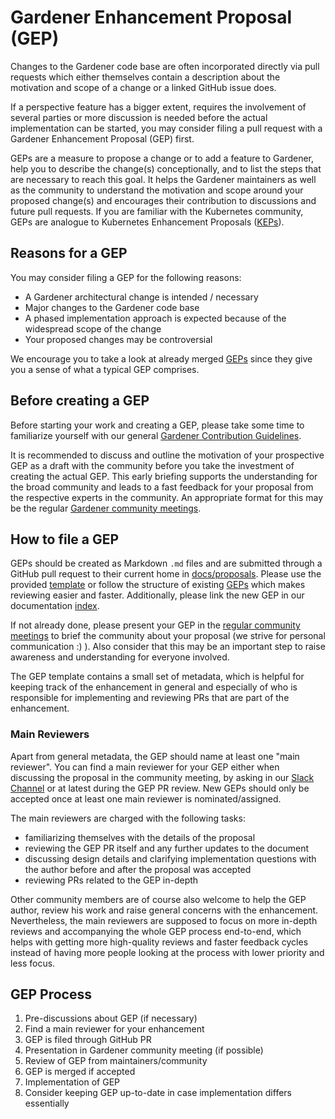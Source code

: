 # Gardener Enhancement Proposal (GEP)

Changes to the Gardener code base are often incorporated directly via pull requests which either themselves contain a description about the motivation and scope of a change or a linked GitHub issue does.

If a perspective feature has a bigger extent, requires the involvement of several parties or more discussion is needed before the actual implementation can be started, you may consider filing a pull request with a Gardener Enhancement Proposal (GEP) first.

GEPs are a measure to propose a change or to add a feature to Gardener, help you to describe the change(s) conceptionally, and to list the steps that are necessary to reach this goal. It helps the Gardener maintainers as well as the community to understand the motivation and scope around your proposed change(s) and encourages their contribution to discussions and future pull requests. If you are familiar with the Kubernetes community, GEPs are analogue to Kubernetes Enhancement Proposals ([KEPs]( https://github.com/kubernetes/enhancements/tree/master/keps)).

## Reasons for a GEP

You may consider filing a GEP for the following reasons:
-	A Gardener architectural change is intended / necessary
-	Major changes to the Gardener code base
-	A phased implementation approach is expected because of the widespread scope of the change
-	Your proposed changes may be controversial

We encourage you to take a look at already merged [GEPs](../proposals) since they give you a sense of what a typical GEP comprises.

## Before creating a GEP

Before starting your work and creating a GEP, please take some time to familiarize yourself with our
general [Gardener Contribution Guidelines](https://gardener.cloud/docs/contribute/).

It is recommended to discuss and outline the motivation of your prospective GEP as a draft with the community before you take the investment of creating the actual GEP. This early briefing supports the understanding for the broad community and leads to a fast feedback for your proposal from the respective experts in the community.
An appropriate format for this may be the regular [Gardener community meetings](https://gardener.cloud/docs/contribute/#bi-weekly-meetings).

## How to file a GEP

GEPs should be created as Markdown `.md` files and are submitted through a GitHub pull request to their current home in [docs/proposals](../proposals). Please use the provided [template](./00-template.md) or follow the structure of existing [GEPs](../proposals) which makes reviewing easier and faster. Additionally, please link the new GEP in our documentation [index](../README.md#Proposals).

If not already done, please present your GEP in the [regular community meetings](https://gardener.cloud/docs/contribute/#bi-weekly-meetings) to brief the community about your proposal (we strive for personal communication :) ). Also consider that this may be an important step to raise awareness and understanding for everyone involved.

The GEP template contains a small set of metadata, which is helpful for keeping track of the enhancement
in general and especially of who is responsible for implementing and reviewing PRs that are part of
the enhancement.

### Main Reviewers

Apart from general metadata, the GEP should name at least one "main reviewer".
You can find a main reviewer for your GEP either when discussing the proposal in the community meeting, by asking in our
[Slack Channel](https://gardener.cloud/docs/contribute/#slack-channel) or at latest during the GEP PR review.
New GEPs should only be accepted once at least one main reviewer is nominated/assigned.

The main reviewers are charged with the following tasks:

- familiarizing themselves with the details of the proposal
- reviewing the GEP PR itself and any further updates to the document
- discussing design details and clarifying implementation questions with the author before and after
 the proposal was accepted
- reviewing PRs related to the GEP in-depth

Other community members are of course also welcome to help the GEP author, review his work and raise
general concerns with the enhancement. Nevertheless, the main reviewers are supposed to focus on more
in-depth reviews and accompanying the whole GEP process end-to-end, which helps with getting more
high-quality reviews and faster feedback cycles instead of having more people looking at the process
with lower priority and less focus.

## GEP Process

1. Pre-discussions about GEP (if necessary)
1. Find a main reviewer for your enhancement
1. GEP is filed through GitHub PR
1. Presentation in Gardener community meeting (if possible)
1. Review of GEP from maintainers/community
1. GEP is merged if accepted
1. Implementation of GEP
1. Consider keeping GEP up-to-date in case implementation differs essentially
